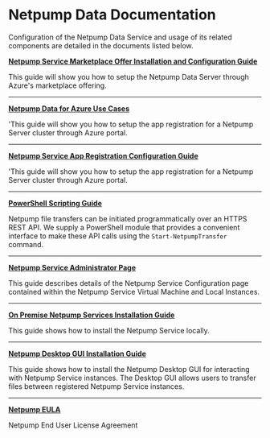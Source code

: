 # Netpump Data Documentation

Configuration of the Netpump Data Service and usage of its related components are detailed in the documents listed below.

**[Netpump Service Marketplace Offer Installation and Configuration Guide](Netpump-Data-for-Azure-Installation-Instructions.pdf)**

This guide will show you how to setup the Netpump Data Server through Azure's marketplace offering.

***

**[Netpump Data for Azure Use Cases](Netpump-Data-for-Azure-Use-Cases.pdf)**

'This guide will show you how to setup the app registration for a Netpump Server cluster through Azure portal.

***

**[Netpump Service App Registration Configuration Guide](setup-app-registration.md)**

'This guide will show you how to setup the app registration for a Netpump Server cluster through Azure portal.

***

**[PowerShell Scripting Guide](powershell.md)**

Netpump file transfers can be initiated programmatically over an HTTPS REST API. We supply a PowerShell module that provides a convenient interface to make these API calls using the `Start-NetpumpTransfer` command.

***

**[Netpump Service Administrator Page](netpump-service-administrator-page.md)**

This guide describes details of the Netpump Service Configuration page contained within the Netpump Service Virtual Machine and Local Instances.

***

**[On Premise Netpump Services Installation Guide](onprem-installer.md)**

This guide shows how to install the Netpump Service locally.

***

**[Netpump Desktop GUI Installation Guide](desktop-gui-installer.md)**

This guide shows how to install the Netpump Desktop GUI for interacting with Netpump Service instances. The Desktop GUI allows users to transfer files between registered Netpump Service instances.

***

**[Netpump EULA](Netpump-EULA.pdf)**

Netpump End User License Agreement

